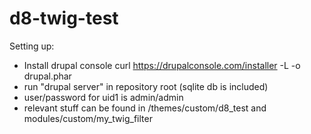# d8-twig-test
Setting up:
* Install drupal console curl https://drupalconsole.com/installer -L -o drupal.phar
* run "drupal server" in repository root (sqlite db is included)
* user/password for uid1 is admin/admin
* relevant stuff can be found in /themes/custom/d8_test and modules/custom/my_twig_filter
